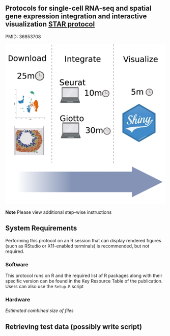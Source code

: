 ## Protocols for single-cell RNA-seq and spatial gene expression integration and interactive visualization [STAR protocol](https://www.sciencedirect.com/science/article/pii/S2666166723000059?via%3Dihub)

PMID: 36853708

![Graphical abstract for this protocol](https://github.com/tingalab/sge-integration/raw/main/integration-protocol-ga.png)


**Note** Please view additional step-wise instructions 
## System Requirements

Performing this protocol on an R session that can display rendered figures (such as RStudio or X11-enabled terminals) is recommended, but not required. 

### Software
This protocol runs on R and the required list of R packages along with their specific version can be found in the Key Resource Table of the publication. Users can also use the `Setup.R` script
### Hardware

*Estimated combined size of files*

## Retrieving test data (possibly write script)

